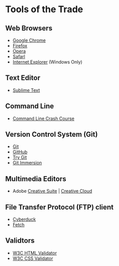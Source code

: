 # Tools of the Trade

## Web Browsers

- [Google Chrome](https://www.google.com/chrome/)
- [Firefox](http://www.mozilla.org/firefox/)
- [Opera](http://www.opera.com/)
- [Safarl](http://www.apple.com/safari/)
- [Internet Explorer](http://windows.microsoft.com/en-us/internet-explorer/browser-ie) (Windows Only)


## Text Editor
- [Sublime Text](http://www.sublimetext.com/)


## Command Line
- [Command Line Crash Course](http://cli.learncodethehardway.org/book/)


## Version Control System (Git)
- [Git](http://git-scm.com/)
- [GitHub](http://github.com/edu)
- [Try Git](http://try.github.com/)
- [Git Immersion](http://gitimmersion.com/)


## Multimedia Editors
- Adobe [Creative Suite](http://www.adobe.com/products/catalog/cs6._sl_id-contentfilter_sl_catalog_sl_education_sl_creativesuite6.edu.html) | [Creative Cloud](http://www.adobe.com/products/creativecloud.edu.html)


## File Transfer Protocol (FTP) client
- [Cyberduck](http://cyberduck.io/)
- [Fetch](http://fetchsoftworks.com/fetch/free)


## Validtors
- [W3C HTML Validator](http://validator.w3.org/)
- [W3C CSS Validator](http://jigsaw.w3.org/css-validator/)